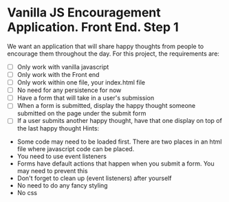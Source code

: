 # Vanilla JS Encouragement Application. Front End. Step 1
We want an application that will share happy thoughts from people to encourage them throughout the day.
For this project, the requirements are:
- [ ] Only work with vanilla javascript
- [ ] Only work with the Front end
- [ ] Only work within one file, your index.html file
- [ ] No need for any persistence for now
- [ ] Have a form that will take in a user's submission
- [ ] When a form is submitted, display the happy thought someone submitted on the page under the submit form
- [ ] If a user submits another happy thought, have that one display on top of the last happy thought
Hints:
- Some code may need to be loaded first. There are two places in an html file where javascript code can be placed.
- You need to use event listeners
- Forms have default actions that happen when you submit a form. You may need to prevent this
- Don't forget to clean up (event listeners) after yourself
- No need to do any fancy styling
- No css